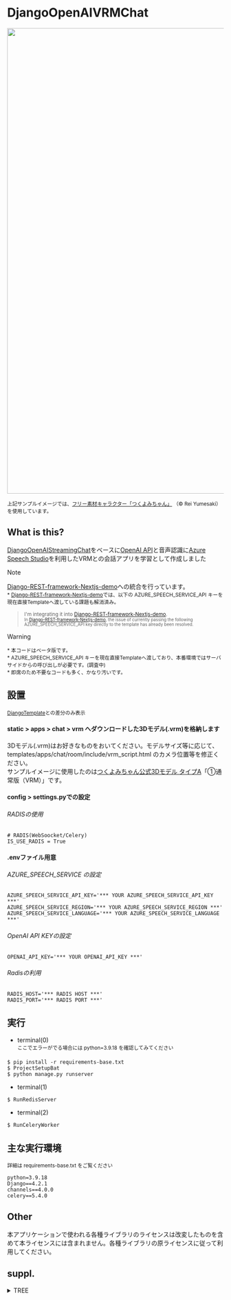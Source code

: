 # DjangoOpenAIVRMChat
<img width="1080px" src="https://github.com/MITSUHIRO-KURIKI/DjangoOpenAIVRMChat/blob/main/static/templates/pages/home/img/img_fps10.gif" />  

<sup>上記サンプルイメージでは、[フリー素材キャラクター「つくよみちゃん」](https://tyc.rei-yumesaki.net/ "フリー素材キャラクター「つくよみちゃん」") （© Rei Yumesaki）を使用しています。</sup>  

## What is this?
[DjangoOpenAIStreamingChat](https://github.com/MITSUHIRO-KURIKI/DjangoOpenAIStreamingChat/ "DjangoOpenAIStreamingChat")をベースに[OpenAI API](https://openai.com/blog/openai-api "OpenAI API")と音声認識に[Azure Speech Studio](https://azure.microsoft.com/ja-jp/products/ai-services/ai-speech "Azure Speech Studio")を利用したVRMとの会話アプリを学習として作成しました
  
> [!NOTE]
> [Django-REST-framework-Nextjs-demo](https://github.com/MITSUHIRO-KURIKI/Django-REST-framework-Nextjs-demo)への統合を行っています。  
> <sup>* [Django-REST-framework-Nextjs-demo](https://github.com/MITSUHIRO-KURIKI/Django-REST-framework-Nextjs-demo)では、以下の AZURE_SPEECH_SERVICE_API キーを現在直接Templateへ渡している課題も解消済み。</sup>
> > <sup>I'm integrating it into [Django-REST-framework-Nextjs-demo](https://github.com/MITSUHIRO-KURIKI/Django-REST-framework-Nextjs-demo).</sup>  
> > <sup><sup>In [Django-REST-framework-Nextjs-demo](https://github.com/MITSUHIRO-KURIKI/Django-REST-framework-Nextjs-demo), the issue of currently passing the following AZURE_SPEECH_SERVICE_API key directly to the template has already been resolved.</sup></sup>  
  
> [!WARNING]  
> <sup>* 本コードはベータ版です。</sup>  
> <sup>* AZURE_SPEECH_SERVICE_API キーを現在直接Templateへ渡しており、本番環境ではサーバサイドからの呼び出しが必要です。(調査中)</sup>  
> <sup>* 即席のため不要なコードも多く、かなり汚いです。</sup>  

 
## 設置
<sup>[DjangoTemplate](https://github.com/MITSUHIRO-KURIKI/DjangoTemplate/ "DjangoTemplate")との差分のみ表示</sup>

#### static > apps > chat > vrm へダウンロードした3Dモデル(.vrm)を格納します  
3Dモデル(.vrm)はお好きなものをおいてください。モデルサイズ等に応じて、 templates/apps/chat/room/include/vrm_script.html のカメラ位置等を修正ください。  
サンプルイメージに使用したのは[つくよみちゃん公式3Dモデル タイプA](https://tyc.rei-yumesaki.net/material/avatar/3d-a/ "つくよみちゃん公式3Dモデル タイプA")「①通常版（VRM）」です。


#### config > settings.pyでの設定
###### RADISの使用
```
# RADIS(WebSoocket/Celery)
IS_USE_RADIS = True
```

#### .envファイル用意
###### AZURE_SPEECH_SERVICE の設定
```
AZURE_SPEECH_SERVICE_API_KEY='*** YOUR AZURE_SPEECH_SERVICE_API_KEY ***'  
AZURE_SPEECH_SERVICE_REGION='*** YOUR AZURE_SPEECH_SERVICE_REGION ***'  
AZURE_SPEECH_SERVICE_LANGUAGE='*** YOUR AZURE_SPEECH_SERVICE_LANGUAGE ***'
```

###### OpenAI API KEYの設定
```
OPENAI_API_KEY='*** YOUR OPENAI_API_KEY ***'
```

###### Radisの利用
```
RADIS_HOST='*** RADIS HOST ***'  
RADIS_PORT='*** RADIS PORT ***'
```

## 実行
* terminal(0)  
<sup>ここでエラーがでる場合には python=3.9.18 を確認してみてください</sup>
```
$ pip install -r requirements-base.txt
$ ProjectSetupBat
$ python manage.py runserver
```
* terminal(1)  
```
$ RunRedisServer
```
* terminal(2)  
```
$ RunCeleryWorker
```

## 主な実行環境
<sup>詳細は requirements-base.txt をご覧ください</sup>
```
python=3.9.18
Django==4.2.1
channels==4.0.0
celery==5.4.0
```

## Other
本アプリケーションで使われる各種ライブラリのライセンスは改変したものを含めて本ライセンスには含まれません。各種ライブラリの原ライセンスに従って利用してください。

## suppl.
<details><summary>TREE</summary>

```
DjangoOpenAIVRMChat/
├─accounts
│  ├─forms
│  ├─models
│  │  └─receivers
│  └─views
│      └─send_mail
├─apps
│  ├─access_security
│  │  └─models
│  │      └─receivers
│  ├─chat
│  │  ├─models
│  │  │  ├─ajax
│  │  │  ├─ModelNameChoice
│  │  │  └─query_search
│  │  └─Utils
│  ├─inquiry
│  │  ├─models
│  │  │  └─receivers
│  │  └─views
│  └─user_properties
│      ├─models
│      └─views
├─common
│  ├─lib
│  │  ├─axes
│  │  ├─social_core
│  │  └─social_django
│  ├─scripts
│  │  ├─DjangoUtils
│  │  ├─LlmUtils
│  │  └─PythonCodeUtils
│  └─views
├─config
│  ├─acsess_logic
│  ├─admin_protect
│  ├─extra_settings
│  └─security
├─media
│  └─apps
│      ├─chat
│      │  └─ai_icon
│      └─user_profile
│          └─user_icon
├─static
│  ├─apps
│  │  ├─chat
│  │  │  │─ai_icon
│  │  │  │   └─default
│  │  │  └─vrm
│  │  └─user_profile
│  │      └─user_icon
│  │          └─default
│  └─templates
│      ├─apps
│      │  └─chat
│      │      └─css
│      ├─base
│      ├─common
│      │  ├─css
│      │  ├─func
│      │  └─lib
│      ├─meta_image
│      └─pages
│          └─home
├─templates
│  ├─accounts
│  │  ├─AccountDelete
│  │  ├─AccountLock
│  │  ├─EmailChange
│  │  │  └─mail_template
│  │  ├─LogIn
│  │  ├─PasswordChange
│  │  ├─PasswordReset
│  │  │  └─mail_template
│  │  ├─SignUp
│  │  │  └─mail_template
│  │  ├─TokenDelete
│  │  └─UserIdSet
│  ├─apps
│  │  ├─chat
│  │  │  ├─include
│  │  │  └─room
│  │  │      └─include
│  │  │          └─feedback
│  │  ├─inquiry
│  │  │  └─inquiry_form
│  │  │      └─notice_admin_mail_template
│  │  └─user_properties
│  │      ├─asset
│  │      │  └─sidenav
│  │      └─Settings
│  ├─common
│  │  ├─asset
│  │  └─debug
│  └─pages
│      ├─general
│      └─home
└─templatetags
```
</details>
